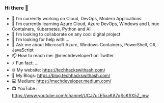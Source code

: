 ### Hi there 👋

- 🔭 I’m currently working on Cloud, DevOps, Modern Applications
- 🌱 I’m currently learning Azure Cloud, Azure DevOps, Windows and Linux Containers, Kubernetes, Python and AI
- 👯 I’m looking to collaborate on any cool digital project
- 🤔 I’m looking for help with ...
- 💬 Ask me about Microsoft Azure, Windows Containers, PowerShell, C#, JavaScript
- 📫 How to reach me: @mechdeveloper1 on Twitter
- ⚡ Fun fact: ...
- 🌐 My website: https://techhackswithash.com/
- 📝 My Blogs: https://blog.techhackswithash.com/
- 💻 Medium: https://mechdeveloper.medium.com/
- 📺 YouTube : https://www.youtube.com/channel/UCJ7uLE5xaKA7qScKSX5Z_mw
